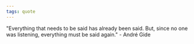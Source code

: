 ```yaml
---
tags: quote 
---
```


"Everything that needs to be said has already been said. But, since no one was listening, everything must be said again." - André Gide